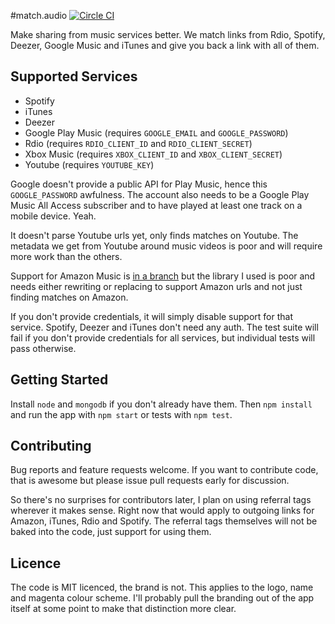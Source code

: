 #match.audio [![Circle CI](https://circleci.com/gh/kudos/match.audio.svg?style=svg)](https://circleci.com/gh/kudos/match.audio)

Make sharing from music services better. We match links from Rdio, Spotify, Deezer, Google Music and iTunes and give you back a link with all of them.

## Supported Services

* Spotify
* iTunes
* Deezer
* Google Play Music (requires `GOOGLE_EMAIL` and `GOOGLE_PASSWORD`)
* Rdio (requires `RDIO_CLIENT_ID` and `RDIO_CLIENT_SECRET`)
* Xbox Music (requires `XBOX_CLIENT_ID` and `XBOX_CLIENT_SECRET`)
* Youtube (requires `YOUTUBE_KEY`)

Google doesn't provide a public API for Play Music, hence this `GOOGLE_PASSWORD` awfulness. The account also needs to be a Google Play Music All Access subscriber and to have played at least one track on a mobile device. Yeah.

It doesn't parse Youtube urls yet, only finds matches on Youtube. The metadata we get from Youtube around music videos is poor and will require more work than the others.

Support for Amazon Music is [in a branch](https://github.com/kudos/match.audio/tree/amazon) but the library I used is poor and needs either rewriting or replacing to support Amazon urls and not just finding matches on Amazon.

If you don't provide credentials, it will simply disable support for that service. Spotify, Deezer and iTunes don't need any auth. The test suite will fail if you don't provide credentials for all services, but individual tests will pass otherwise.

## Getting Started

Install `node` and `mongodb` if you don't already have them. Then `npm install` and run the app with `npm start` or tests with `npm test`.


## Contributing

Bug reports and feature requests welcome. If you want to contribute code, that is awesome but please issue pull requests early for discussion.

So there's no surprises for contributors later, I plan on using referral tags wherever it makes sense. Right now that would apply to outgoing links for Amazon, iTunes, Rdio and Spotify. The referral tags themselves will not be baked into the code, just support for using them.

## Licence

The code is MIT licenced, the brand is not. This applies to the logo, name and magenta colour scheme. I'll probably pull the branding out of the app itself at some point to make that distinction more clear.
